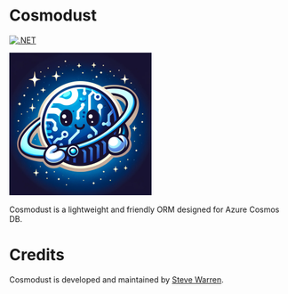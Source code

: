 # Cosmodust

[![.NET](https://github.com/steve-warren/cosmo-dust/actions/workflows/dotnet.yml/badge.svg?branch=master)](https://github.com/steve-warren/cosmo-dust/actions/workflows/dotnet.yml)

<img src="./assets/cosmodust.png" alt="Logo" width="256"/>

Cosmodust is a lightweight and friendly ORM designed for Azure Cosmos DB.

# Credits

Cosmodust is developed and maintained by [Steve Warren](https://github.com/steve-warren).